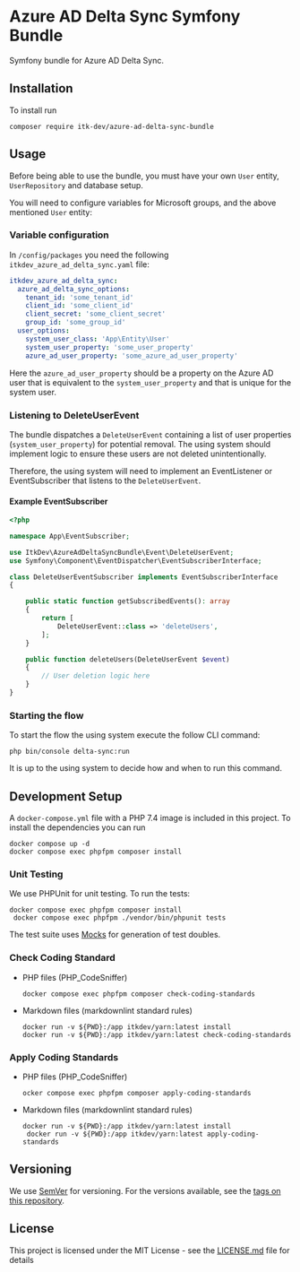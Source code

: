 # Azure AD Delta Sync Symfony Bundle

Symfony bundle for Azure AD Delta Sync.

## Installation

To install run

```shell
composer require itk-dev/azure-ad-delta-sync-bundle
```

## Usage

Before being able to use the bundle, you must have
your own `User` entity, `UserRepository`  and database setup.

You will need to configure variables for
Microsoft groups, and the above mentioned `User` entity:

### Variable configuration

In `/config/packages` you need the following `itkdev_azure_ad_delta_sync.yaml` file:

```yaml
itkdev_azure_ad_delta_sync:
  azure_ad_delta_sync_options:
    tenant_id: 'some_tenant_id'
    client_id: 'some_client_id'
    client_secret: 'some_client_secret'
    group_id: 'some_group_id'
  user_options:
    system_user_class: 'App\Entity\User'
    system_user_property: 'some_user_property'
    azure_ad_user_property: 'some_azure_ad_user_property'
```

Here the `azure_ad_user_property` should be a property on the
Azure AD user that is equivalent to the `system_user_property`
and that is unique for the system user.

### Listening to DeleteUserEvent

The bundle dispatches a `DeleteUserEvent` containing
a list of user properties (`system_user_property`) for potential removal.
The using system should implement logic to ensure
these users are not deleted unintentionally.

Therefore, the using system will need to implement an EventListener
or EventSubscriber that listens to the `DeleteUserEvent`.

#### Example EventSubscriber

```php
<?php

namespace App\EventSubscriber;

use ItkDev\AzureAdDeltaSyncBundle\Event\DeleteUserEvent;
use Symfony\Component\EventDispatcher\EventSubscriberInterface;

class DeleteUserEventSubscriber implements EventSubscriberInterface
{

    public static function getSubscribedEvents(): array
    {
        return [
            DeleteUserEvent::class => 'deleteUsers',
        ];
    }

    public function deleteUsers(DeleteUserEvent $event)
    {
        // User deletion logic here
    }
}
```

### Starting the flow

To start the flow the using system execute the follow CLI command:

```shell
php bin/console delta-sync:run
```

It is up to the using system to decide how and when to run
this command.

## Development Setup

A `docker-compose.yml` file with a PHP 7.4 image is included in this project.
To install the dependencies you can run

 ```shell
 docker compose up -d
 docker compose exec phpfpm composer install
 ```

### Unit Testing

We use PHPUnit for unit testing. To run the tests:

```shell
docker compose exec phpfpm composer install
 docker compose exec phpfpm ./vendor/bin/phpunit tests
```

The test suite uses [Mocks](https://phpunit.de/manual/6.5/en/test-doubles.html)
for generation of test doubles.

### Check Coding Standard

* PHP files (PHP_CodeSniffer)

    ```shell
    docker compose exec phpfpm composer check-coding-standards
    ```

* Markdown files (markdownlint standard rules)

    ```shell
    docker run -v ${PWD}:/app itkdev/yarn:latest install
    docker run -v ${PWD}:/app itkdev/yarn:latest check-coding-standards
    ```

### Apply Coding Standards

* PHP files (PHP_CodeSniffer)

    ```shell
    ocker compose exec phpfpm composer apply-coding-standards
    ```

* Markdown files (markdownlint standard rules)

    ```shell
    docker run -v ${PWD}:/app itkdev/yarn:latest install
     docker run -v ${PWD}:/app itkdev/yarn:latest apply-coding-standards
    ```

## Versioning

We use [SemVer](http://semver.org/) for versioning.
For the versions available, see the
[tags on this repository](https://github.com/itk-dev/adgangsstyring-bundle/tags).

## License

This project is licensed under the MIT License - see the
[LICENSE.md](LICENSE.md) file for details
